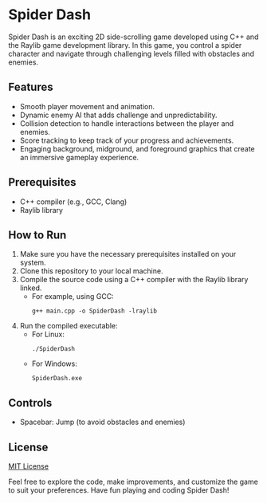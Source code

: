 # Spider Dash

Spider Dash is an exciting 2D side-scrolling game developed using C++ and the Raylib game development library. In this game, you control a spider character and navigate through challenging levels filled with obstacles and enemies.

## Features

- Smooth player movement and animation.
- Dynamic enemy AI that adds challenge and unpredictability.
- Collision detection to handle interactions between the player and enemies.
- Score tracking to keep track of your progress and achievements.
- Engaging background, midground, and foreground graphics that create an immersive gameplay experience.

## Prerequisites

- C++ compiler (e.g., GCC, Clang)
- Raylib library

## How to Run

1. Make sure you have the necessary prerequisites installed on your system.
2. Clone this repository to your local machine.
3. Compile the source code using a C++ compiler with the Raylib library linked.
   - For example, using GCC:
     ```
     g++ main.cpp -o SpiderDash -lraylib
     ```
4. Run the compiled executable:
   - For Linux:
     ```
     ./SpiderDash
     ```
   - For Windows:
     ```
     SpiderDash.exe
     ```

## Controls

- Spacebar: Jump (to avoid obstacles and enemies)

## License

[MIT License](LICENSE)

Feel free to explore the code, make improvements, and customize the game to suit your preferences. Have fun playing and coding Spider Dash!
